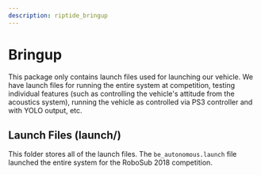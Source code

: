 ```yaml
---
description: riptide_bringup
---
```


# Bringup

This package only contains launch files used for launching our vehicle. We have launch files for running the entire system at competition, testing individual features \(such as controlling the vehicle's attitude from the acoustics system\), running the vehicle as controlled via PS3 controller and with YOLO output, etc.

## Launch Files \(launch/\)

This folder stores all of the launch files. The `be_autonomous.launch` file launched the entire system for the RoboSub 2018 competition.


